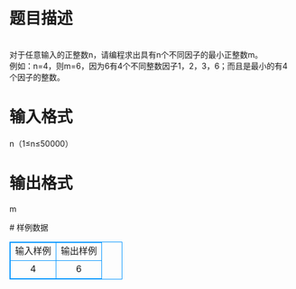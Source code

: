 # 

 
 # 题目描述 
<p>
<br>对于任意输入的正整数n，请编程求出具有n个不同因子的最小正整数m。<br>例如：n=4，则m=6，因为6有4个不同整数因子1，2，3，6；而且是最小的有4个因子的整数。<br></p> 

 
 # 输入格式 
<p>
n（1≤n≤50000）<br></p> 

 
 # 输出格式 
<p>
m<br></p> 
# 样例数据
<style>
        table,table tr th, table tr td { border:1px solid #0094ff; }
        table { width: 200px; min-height: 25px; line-height: 25px; text-align: center; border-collapse: collapse;}   
    </style>
<table>
	<tr>
		<td>输入样例</td>
		<td>输出样例</td>
	</tr>
<tr><td>4</td><td>6</td></tr></table>
